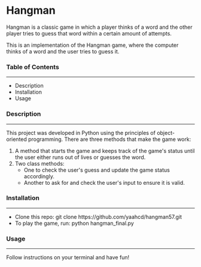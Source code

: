 # Hangman
Hangman is a classic game in which a player thinks of a word and the other player tries to guess that word within a certain amount of attempts.

This is an implementation of the Hangman game, where the computer thinks of a word and the user tries to guess it. 

### Table of Contents
---
<ul>
<li>Description</li>
<li>Installation</li>
<li>Usage</li>
</ul>

### Description
---
This project was developed in Python using the principles of object-oriented programming. There are three methods that make the game work:
<br>
<ol>
    <li>A method that starts the game and keeps track of the game's status until the user either runs out of lives or guesses the word.</li>
    <li>Two class methods:
    <ul><li>One to check the user's guess and update the game status accordingly.</li>
    <li>Another to ask for and check the user's input to ensure it is valid.</li></li></ul>
</ol>

### Installation
---
<ul>
<li>Clone this repo: git clone https://github.com/yaahcd/hangman57.git</li>

<li>To play the game, run: python hangman_final.py</li>
</ul>

### Usage
---
Follow instructions on your terminal and have fun! 


